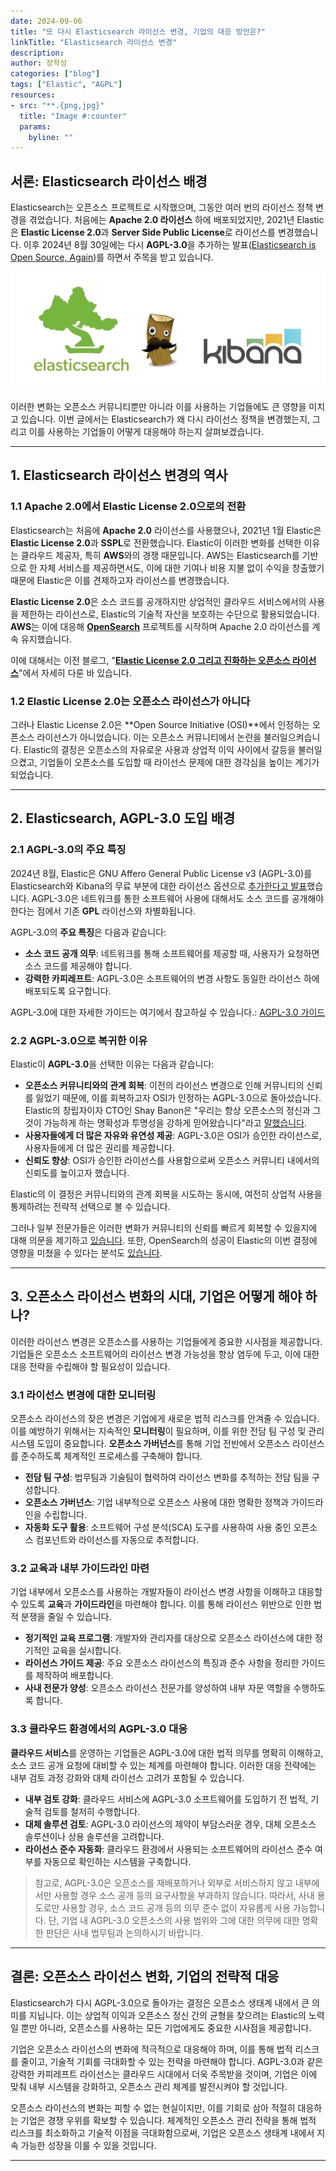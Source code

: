 ```yaml
---
date: 2024-09-06
title: "또 다시 Elasticsearch 라이선스 변경, 기업의 대응 방안은?"
linkTitle: "Elasticsearch 라이선스 변경"
description: 
author: 장학성
categories: ["blog"]
tags: ["Elastic", "AGPL"]
resources:
- src: "**.{png,jpg}"
  title: "Image #:counter"
  params:
    byline: ""
---
```


## 서론: Elasticsearch 라이선스 배경

Elasticsearch는 오픈소스 프로젝트로 시작했으며, 그동안 여러 번의 라이선스 정책 변경을 겪었습니다. 처음에는 **Apache 2.0 라이선스** 하에 배포되었지만, 2021년 Elastic은 **Elastic License 2.0**과 **Server Side Public License**로 라이선스를 변경했습니다. 이후 2024년 8월 30일에는 다시 **AGPL-3.0**을 추가하는 발표([Elasticsearch is Open Source, Again](https://www.elastic.co/kr/blog/elasticsearch-is-open-source-again))를 하면서 주목을 받고 있습니다.


![](./featured_original-elastic-logos.png)

이러한 변화는 오픈소스 커뮤니티뿐만 아니라 이를 사용하는 기업들에도 큰 영향을 미치고 있습니다. 이번 글에서는 Elasticsearch가 왜 다시 라이선스 정책을 변경했는지, 그리고 이를 사용하는 기업들이 어떻게 대응해야 하는지 살펴보겠습니다.

---

## 1. Elasticsearch 라이선스 변경의 역사

### 1.1 Apache 2.0에서 Elastic License 2.0으로의 전환
Elasticsearch는 처음에 **Apache 2.0** 라이선스를 사용했으나, 2021년 1월 Elastic은 **Elastic License 2.0**과 **SSPL**로 전환했습니다. Elastic이 이러한 변화를 선택한 이유는 클라우드 제공자, 특히 **AWS**와의 경쟁 때문입니다. AWS는 Elasticsearch를 기반으로 한 자체 서비스를 제공하면서도, 이에 대한 기여나 비용 지불 없이 수익을 창출했기 때문에 Elastic은 이를 견제하고자 라이선스를 변경했습니다.

**Elastic License 2.0**은 소스 코드를 공개하지만 상업적인 클라우드 서비스에서의 사용을 제한하는 라이선스로, Elastic의 기술적 자산을 보호하는 수단으로 활용되었습니다. **AWS**는 이에 대응해 **[OpenSearch](https://opensearch.org/)** 프로젝트를 시작하며 Apache 2.0 라이선스를 계속 유지했습니다. 

이에 대해서는 이전 블로그, "**[Elastic License 2.0 그리고 진화하는 오픈소스 라이선스](https://openchain-project.github.io/OpenChain-KWG/blog/2021/03/28/elastic-license-2.0-%EA%B7%B8%EB%A6%AC%EA%B3%A0-%EC%A7%84%ED%99%94%ED%95%98%EB%8A%94-%EC%98%A4%ED%94%88%EC%86%8C%EC%8A%A4-%EB%9D%BC%EC%9D%B4%EC%84%A0%EC%8A%A4/)**"에서 자세히 다룬 바 있습니다. 

### 1.2 Elastic License 2.0는 오픈소스 라이선스가 아니다
그러나 Elastic License 2.0은 **Open Source Initiative (OSI)**에서 인정하는 오픈소스 라이선스가 아니었습니다. 이는 오픈소스 커뮤니티에서 논란을 불러일으켜습니다. Elastic의 결정은 오픈소스의 자유로운 사용과 상업적 이익 사이에서 갈등을 불러일으켰고, 기업들이 오픈소스를 도입할 때 라이선스 문제에 대한 경각심을 높이는 계기가 되었습니다.

---

## 2. Elasticsearch, AGPL-3.0 도입 배경

### 2.1 AGPL-3.0의 주요 특징

2024년 8월, Elastic은 GNU Affero General Public License v3 (AGPL-3.0)를 Elasticsearch와 Kibana의 무료 부분에 대한 라이선스 옵션으로 [추가한다고 발표](https://www.elastic.co/kr/blog/elasticsearch-is-open-source-again)했습니다. AGPL-3.0은 네트워크를 통한 소프트웨어 사용에 대해서도 소스 코드를 공개해야 한다는 점에서 기존 **GPL** 라이선스와 차별화됩니다.

AGPL-3.0의 **주요 특징**은 다음과 같습니다:
- **소스 코드 공개 의무**: 네트워크를 통해 소프트웨어를 제공할 때, 사용자가 요청하면 소스 코드를 제공해야 합니다.
- **강력한 카피레프트**: AGPL-3.0은 소프트웨어의 변경 사항도 동일한 라이선스 하에 배포되도록 요구합니다.

AGPL-3.0에 대한 자세한 가이드는 여기에서 참고하실 수 있습니다.: [AGPL-3.0 가이드](https://sktelecom.github.io/guide/use/obligation/agpl-3.0/)

### 2.2 AGPL-3.0으로 복귀한 이유

Elastic이 **AGPL-3.0**을 선택한 이유는 다음과 같습니다:

- **오픈소스 커뮤니티와의 관계 회복**: 이전의 라이선스 변경으로 인해 커뮤니티의 신뢰를 잃었기 때문에, 이를 회복하고자 OSI가 인정하는 AGPL-3.0으로 돌아섰습니다. Elastic의 창립자이자 CTO인 Shay Banon은 "우리는 항상 오픈소스의 정신과 그것이 가능하게 하는 명확성과 투명성을 강하게 믿어왔습니다"라고 [말했습니다](https://www.elastic.co/pricing/faq/licensing). 
- **사용자들에게 더 많은 자유와 유연성 제공**: AGPL-3.0은 OSI가 승인한 라이선스로, 사용자들에게 더 많은 권리를 제공합니다.
- **신뢰도 향상**: OSI가 승인한 라이선스를 사용함으로써 오픈소스 커뮤니티 내에서의 신뢰도를 높이고자 했습니다.

Elastic의 이 결정은 커뮤니티와의 관계 회복을 시도하는 동시에, 여전히 상업적 사용을 통제하려는 전략적 선택으로 볼 수 있습니다. 

그러나 일부 전문가들은 이러한 변화가 커뮤니티의 신뢰를 빠르게 회복할 수 있을지에 대해 의문을 제기하고 [있습니다](https://www.infoq.com/news/2024/09/elastic-open-source-agpl/). 또한, OpenSearch의 성공이 Elastic의 이번 결정에 영향을 미쳤을 수 있다는 분석도 [있습니다](https://www.computing.co.uk/news/4352646/elastic-returns-open-source-fold).


---

## 3. 오픈소스 라이선스 변화의 시대, 기업은 어떻게 해야 하나? 

이러한 라이선스 변경은 오픈소스를 사용하는 기업들에게 중요한 시사점을 제공합니다. 기업들은 오픈소스 소프트웨어의 라이선스 변경 가능성을 항상 염두에 두고, 이에 대한 대응 전략을 수립해야 할 필요성이 있습니다.

### 3.1 라이선스 변경에 대한 모니터링
오픈소스 라이선스의 잦은 변경은 기업에게 새로운 법적 리스크를 안겨줄 수 있습니다. 이를 예방하기 위해서는 지속적인 **모니터링**이 필요하며, 이를 위한 전담 팀 구성 및 관리 시스템 도입이 중요합니다. **오픈소스 가버넌스**를 통해 기업 전반에서 오픈소스 라이선스를 준수하도록 체계적인 프로세스를 구축해야 합니다.

- **전담 팀 구성**: 법무팀과 기술팀이 협력하여 라이선스 변화를 추적하는 전담 팀을 구성합니다.
- **오픈소스 가버넌스**: 기업 내부적으로 오픈소스 사용에 대한 명확한 정책과 가이드라인을 수립합니다.
- **자동화 도구 활용**: 소프트웨어 구성 분석(SCA) 도구를 사용하여 사용 중인 오픈소스 컴포넌트와 라이선스를 자동으로 추적합니다.


### 3.2 교육과 내부 가이드라인 마련
기업 내부에서 오픈소스를 사용하는 개발자들이 라이선스 변경 사항을 이해하고 대응할 수 있도록 **교육**과 **가이드라인**을 마련해야 합니다. 이를 통해 라이선스 위반으로 인한 법적 분쟁을 줄일 수 있습니다.

- **정기적인 교육 프로그램**: 개발자와 관리자를 대상으로 오픈소스 라이선스에 대한 정기적인 교육을 실시합니다.
- **라이선스 가이드 제공**: 주요 오픈소스 라이선스의 특징과 준수 사항을 정리한 가이드를 제작하여 배포합니다.
- **사내 전문가 양성**: 오픈소스 라이선스 전문가를 양성하여 내부 자문 역할을 수행하도록 합니다.

### 3.3 클라우드 환경에서의 AGPL-3.0 대응

**클라우드 서비스**를 운영하는 기업들은 AGPL-3.0에 대한 법적 의무를 명확히 이해하고, 소스 코드 공개 요청에 대비할 수 있는 체계를 마련해야 합니다. 이러한 대응 전략에는 내부 검토 과정 강화와 대체 라이선스 고려가 포함될 수 있습니다.

- **내부 검토 강화**: 클라우드 서비스에 AGPL-3.0 소프트웨어를 도입하기 전 법적, 기술적 검토를 철저히 수행합니다.
- **대체 솔루션 검토**: AGPL-3.0 라이선스의 제약이 부담스러운 경우, 대체 오픈소스 솔루션이나 상용 솔루션을 고려합니다.
- **라이선스 준수 자동화**: 클라우드 환경에서 사용되는 소프트웨어의 라이선스 준수 여부를 자동으로 확인하는 시스템을 구축합니다.

> 참고로, AGPL-3.0은 오픈소스를 재배포하거나 외부로 서비스하지 않고 내부에서만 사용할 경우 소스 공개 등의 요구사항을 부과하지 않습니다. 
> 따라서, 사내 용도로만 사용할 경우, 소스 코드 공개 등의 의무 준수 없이 자유롭게 사용 가능합니다. 
> 단, 기업 내 AGPL-3.0 오픈소스의 사용 범위와 그에 대한 의무에 대한 명확한 판단은 사내 법무팀과 논의하시기 바랍니다. 

---

## 결론: 오픈소스 라이선스 변화, 기업의 전략적 대응


Elasticsearch가 다시 AGPL-3.0으로 돌아가는 결정은 오픈소스 생태계 내에서 큰 의미를 지닙니다. 이는 상업적 이익과 오픈소스 정신 간의 균형을 찾으려는 Elastic의 노력일 뿐만 아니라, 오픈소스를 사용하는 모든 기업에게도 중요한 시사점을 제공합니다.

기업은 오픈소스 라이선스의 변화에 적극적으로 대응해야 하며, 이를 통해 법적 리스크를 줄이고, 기술적 기회를 극대화할 수 있는 전략을 마련해야 합니다. AGPL-3.0과 같은 강력한 카피레프트 라이선스는 클라우드 시대에서 더욱 주목받을 것이며, 기업은 이에 맞춰 내부 시스템을 강화하고, 오픈소스 관리 체계를 발전시켜야 할 것입니다. 

오픈소스 라이선스의 변화는 피할 수 없는 현실이지만, 이를 기회로 삼아 적절히 대응하는 기업은 경쟁 우위를 확보할 수 있습니다. 체계적인 오픈소스 관리 전략을 통해 법적 리스크를 최소화하고 기술적 이점을 극대화함으로써, 기업은 오픈소스 생태계 내에서 지속 가능한 성장을 이룰 수 있을 것입니다.


---